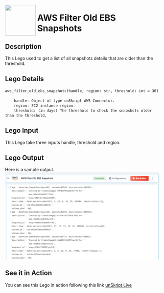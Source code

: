 [<img align="left" src="https://unskript.com/assets/favicon.png" width="100" height="100" style="padding-right: 5px">](https://unskript.com/assets/favicon.png) 
<h1>AWS Filter Old EBS Snapshots </h1>

## Description
This Lego used to get a list of all snapshots details that are older than the threshold.


## Lego Details

    aws_filter_old_ebs_snapshots(handle, region: str, threshold: int = 30)

        handle: Object of type unSkript AWS Connector.
        region: EC2 instance region.
        threshold: (in days) The threshold to check the snapshots older than the threshold.

## Lego Input

This Lego take three inputs handle, threshold and region. 


## Lego Output
Here is a sample output.
<img src="./1.png">


## See it in Action
You can see this Lego in action following this link [unSkript Live](https://us.app.unskript.io)